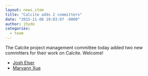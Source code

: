```yaml
---
layout: news_item
title: "Calcite adds 2 committers"
date: "2015-11-08 19:03:07 -0800"
author: jhyde
categories:
  - team
---
```


<!--
{% comment %}
Licensed to the Apache Software Foundation (ASF) under one or more
contributor license agreements.  See the NOTICE file distributed with
this work for additional information regarding copyright ownership.
The ASF licenses this file to you under the Apache License, Version 2.0
(the "License"); you may not use this file except in compliance with
the License.  You may obtain a copy of the License at

http://www.apache.org/licenses/LICENSE-2.0

Unless required by applicable law or agreed to in writing, software
distributed under the License is distributed on an "AS IS" BASIS,
WITHOUT WARRANTIES OR CONDITIONS OF ANY KIND, either express or implied.
See the License for the specific language governing permissions and
limitations under the License.
{% endcomment %}
-->

The Calcite project management committee today added two new committers for their work on Calcite. Welcome!

* [Josh Elser](https://mail-archives.apache.org/mod_mbox/incubator-calcite-dev/201511.mbox/%3CCAPSgeEQ4%2Bj8MNjYFaa%3D15QjJV%2BiVDwG6bAhW1muk8Gdo0UAYWg%40mail.gmail.com%3E)
* [Maryann Xue](https://mail-archives.apache.org/mod_mbox/incubator-calcite-dev/201511.mbox/%3CCAPSgeEQg7ACNWfPXiPY69PNPqA9ov%2BKGzzrNe7t7mMyOEV7hYQ%40mail.gmail.com%3E)
